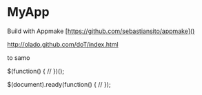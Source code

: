 # MyApp

Build with Appmake [https://github.com/sebastiansito/appmake]()

http://olado.github.com/doT/index.html

to samo

$(function() {
	//
})();

$(document).ready(function() {
	//
});